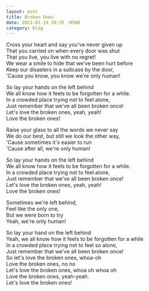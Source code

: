 ```yaml
---
layout: post
title: Broken Ones
date: 2021-01-19 20:35 -0500
category: blog
---
```


Cross your heart and say you've never given up\
That you carried on when every door was shut\
That you live, you live with no regret!\
We wear a smile to hide that we've been hurt before\
Keep our disasters in a suitcase by the door,\
'Cause you know, you know we're only human!

So lay your hands on the left behind\
We all know how it feels to be forgotten for a while.\
In a crowded place trying not to feel alone,\
Just remember that we've all been broken once!\
Let's love the broken ones, yeah, yeah!\
Love the broken ones!

Raise your glass to all the words we never say\
We do our best, but still we look the other way,\
'Cause sometimes it's easier to run\
'Cause after all, we're only human!

So lay your hands on the left behind\
We all know how it feels to be forgotten for a while.\
In a crowded place trying not to feel alone,\
Just remember that we've all been broken once!\
Let's love the broken ones, yeah, yeah!\
Love the broken ones!

Sometimes we're left behind,\
Feel like the only one,\
But we were born to try\
Yeah, we're only human!

So lay your hand on the left behind\
Yeah, we all know how it feels to be forgotten for a while\
In a crowded place trying not to feel so alone,\
Just remember that we've all been broken once!\
So let's love the broken ones, whoa-oh\
Love the broken ones, no no\
Let's love the broken ones, whoa oh whoa oh\
Love the broken ones, yeah-yeah.\
Let's love the broken ones!